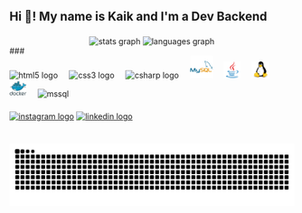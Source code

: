 <h2 align="left">Hi 👋! My name is Kaik and I'm a Dev Backend</h2>

###
<div align="center">
  <img src="https://github-readme-stats.vercel.app/api?username=KaikAp&hide_title=false&hide_rank=false&show_icons=true&include_all_commits=true&count_private=true&disable_animations=false&theme=holi&locale=en&hide_border=false" height="150" alt="stats graph"  />
  <img src="https://github-readme-stats.vercel.app/api/top-langs?username=KaikAp&locale=en&hide_title=false&layout=compact&card_width=320&langs_count=5&theme=holi&hide_border=false" height="150" alt="languages graph"  />

</div>
###

<div align="left">
  <img src="https://cdn.jsdelivr.net/gh/devicons/devicon/icons/html5/html5-original.svg" height="30" alt="html5 logo"  />
  <img width="12" />
  <img src="https://cdn.jsdelivr.net/gh/devicons/devicon/icons/css3/css3-original.svg" height="30" alt="css3 logo"  />
  <img width="12" />
  <img src="https://cdn.jsdelivr.net/gh/devicons/devicon/icons/csharp/csharp-original.svg" height="30" alt="csharp logo"  />
  <img width="12" />
  <img src="https://raw.githubusercontent.com/devicons/devicon/master/icons/mysql/mysql-original-wordmark.svg" alt="mysql" height="40" alt="mysql"/> 
  <img width="12" />
  <img src="https://raw.githubusercontent.com/devicons/devicon/master/icons/java/java-original.svg" alt="java" height="30"/>
  <img width="12" />
  <img src="https://raw.githubusercontent.com/devicons/devicon/master/icons/linux/linux-original.svg" alt="linux" height="30"/>
  <img width="12" />
  <img src="https://raw.githubusercontent.com/devicons/devicon/master/icons/docker/docker-original-wordmark.svg" alt="docker" height="30"/>
  <img width="12" />
  <img src="https://www.svgrepo.com/show/303229/microsoft-sql-server-logo.svg" alt="mssql" height="30"/>
  <img width="12" />
</div>

###

<div align="left">
  <a href="https://github.com/KaikAp"><img src="https://img.shields.io/static/v1?message=github&logo=github&label=&color=3A3A3A&logoColor=white&labelColor=&style=for-the-badge" height="35" alt="instagram logo"  /></a>
  <a href="https://www.linkedin.com/in/kaiksilva/" target="blank"><img src="https://img.shields.io/static/v1?message=LinkedIn&logo=linkedin&label=&color=0077B5&logoColor=white&labelColor=&style=for-the-badge" height="35" alt="linkedin logo"  /> </a>
</div>

###

<br clear="both">

<img src="https://raw.githubusercontent.com/KaikAp/KaikAp/output/snake.svg" alt="Snake animation" />

###
